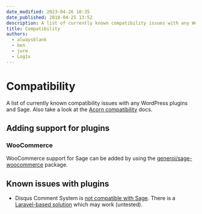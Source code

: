 ```yaml
---
date_modified: 2023-04-26 10:35
date_published: 2018-04-25 13:52
description: A list of currently known compatibility issues with any WordPress plugins and the Sage starter theme.
title: Compatibility
authors:
  - alwaysblank
  - ben
  - jure
  - Log1x
---
```


# Compatibility

A list of currently known compatibility issues with any WordPress plugins and Sage. Also take a look at the [Acorn compatibility](/acorn/docs/compatibility/) docs.

## Adding support for plugins

### WooCommerce 

WooCommerce support for Sage can be added by using the [generoi/sage-woocommerce](https://github.com/generoi/sage-woocommerce) package.

## Known issues with plugins

- Disqus Comment System is [not compatible with Sage](https://github.com/roots/sage/issues/2035#issuecomment-369673419). There is a [Laravel-based solution](https://github.com/yajra/laravel-disqus) which may work (untested).
